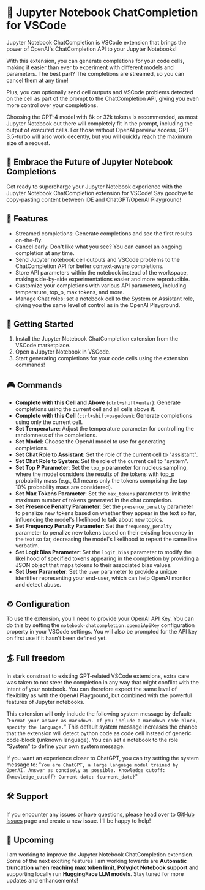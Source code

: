 # 💬 Jupyter Notebook ChatCompletion for VSCode

Jupyter Notebook ChatCompletion is VSCode extension that brings the power of OpenAI's ChatCompletion API to your Jupyter Notebooks!

With this extension, you can generate completions for your code cells, making it easier than ever to experiment with different models and parameters. The best part? The completions are streamed, so you can cancel them at any time! 

Plus, you can optionally send cell outputs and VSCode problems detected on the cell as part of the prompt to the ChatCompletion API, giving you even more control over your completions.

Choosing the GPT-4 model with 8k or 32k tokens is recommended, as most Jupyter Notebook out there will completely fit in the prompt, including the output of executed cells. For those without OpenAI preview access, GPT-3.5-turbo will also work decently, but you will quickly reach the maximum size of a request.

## 🎉 Embrace the Future of Jupyter Notebook Completions 

Get ready to supercharge your Jupyter Notebook experience with the Jupyter Notebook ChatCompletion extension for VSCode! Say goodbye to copy-pasting content between IDE and ChatGPT/OpenAI Playground!

## 🌟 Features 

- Streamed completions: Generate completions and see the first results on-the-fly.
- Cancel early: Don't like what you see? You can cancel an ongoing completion at any time.
- Send Jupyter notebook cell outputs and VSCode problems to the ChatCompletion API for better context-aware completions.
- Store API parameters within the notebook instead of the workspace, making side-by-side experimentations easier and more reproducible.
- Customize your completions with various API parameters, including temperature, top_p, max tokens, and more.
- Manage Chat roles: set a notebook cell to the  System or Assistant role, giving you the same level of control as in the OpenAI Playground.

## 🚀 Getting Started 

1. Install the Jupyter Notebook ChatCompletion extension from the VSCode marketplace.
2. Open a Jupyter Notebook in VSCode.
3. Start generating completions for your code cells using the extension commands!

## 🎮 Commands 

- **Complete with this Cell and Above** (`ctrl+shift+enter`): Generate completions using the current cell and all cells above it.
- **Complete with this Cell** (`ctrl+shift+pagedown`): Generate completions using only the current cell.
- **Set Temperature**: Adjust the temperature parameter for controlling the randomness of the completions.
- **Set Model**: Choose the OpenAI model to use for generating completions.
- **Set Chat Role to Assistant**: Set the role of the current cell to "assistant".
- **Set Chat Role to System**: Set the role of the current cell to "system".
- **Set Top P Parameter**: Set the `top_p` parameter for nucleus sampling, where the model considers the results of the tokens with top_p probability mass (e.g., 0.1 means only the tokens comprising the top 10% probability mass are considered).
- **Set Max Tokens Parameter**: Set the `max_tokens` parameter to limit the maximum number of tokens generated in the chat completion.
- **Set Presence Penalty Parameter**: Set the `presence_penalty` parameter to penalize new tokens based on whether they appear in the text so far, influencing the model's likelihood to talk about new topics.
- **Set Frequency Penalty Parameter**: Set the `frequency_penalty` parameter to penalize new tokens based on their existing frequency in the text so far, decreasing the model's likelihood to repeat the same line verbatim.
- **Set Logit Bias Parameter**: Set the `logit_bias` parameter to modify the likelihood of specified tokens appearing in the completion by providing a JSON object that maps tokens to their associated bias values.
- **Set User Parameter**: Set the `user` parameter to provide a unique identifier representing your end-user, which can help OpenAI monitor and detect abuse.

## ⚙️ Configuration 

To use the extension, you'll need to provide your OpenAI API Key. You can do this by setting the `notebook-chatcompletion.openaiApiKey` configuration property in your VSCode settings. You will also be prompted for the API key on first use if it hasn't been defined yet.

## 🏄 Full freedom
In stark constrast to existing GPT-related VSCode extensions, extra care was taken to not steer the completion in any way that might conflict with the intent of your notebook. You can therefore expect the same level of flexibility as with the OpenAI Playground, but combined with the powerful features of Jupyter notebooks.

This extension will only include the following system message by default: 
"```Format your answer as markdown. If you include a markdown code block, specify the language.```"
This default system message increases the chance that the extension will detect python code as code cell instead of generic code-block (unknown language). You can set a notebook to the role "System" to define your own system message.

If you want an experience closer to ChatGPT, you can try setting the system message to: "```You are ChatGPT, a large language model trained by OpenAI. Answer as concisely as possible. Knowledge cutoff: {knowledge_cutoff} Current date: {current_date}```"

## 🛠 Support

If you encounter any issues or have questions, please head over to [GitHub Issues](https://github.com/iterativecloud/jupyter-notebook-chatcompletion/issues/new) page and create a new issue. I'll be happy to help!

## 🌈 Upcoming

I am working to improve the Jupyter Notebook ChatCompletion extension. Some of the next exciting features I am working towards are **Automatic truncation when reaching max token limit**, **Polyglot Notebook support** and supporting locally run **HuggingFace LLM models**. Stay tuned for more updates and enhancements!